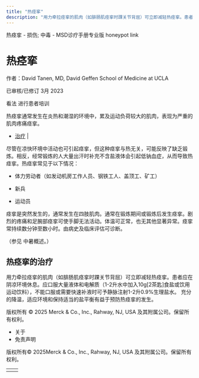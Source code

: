 ```yaml
---
title: "热痉挛"
description: "用力牵拉痉挛的肌肉（如腓肠肌痉挛时踝关节背屈）可立即减轻热痉挛。患者应在阴凉环境休息。应口服大量液体和电解质（1-2升水中加入10g\\[2茶匙\\]食盐或饮用运动饮料），不能口服或需要快速补液时可予静脉注射1-2升0.9%生理盐水。 充分的降温，适应环境和保持适当的盐平衡有益于预防热痉挛的发生。"
---
```


﻿热痉挛 \- 损伤; 中毒 \- MSD诊疗手册专业版 honeypot link

# 热痉挛

作者：David Tanen, MD, David Geffen School of Medicine at UCLA

已审核/已修订 3月 2023

看法 进行患者培训

热痉挛通常发生在炎热和潮湿的环境中，累及运动负荷较大的肌肉，表现为严重的肌肉疼痛痉挛。

- [治疗](#治疗_v1114300_zh) \|

尽管在凉快环境中活动也可引起痉挛，但这种痉挛与热无关，可能反映了缺乏锻炼。相反，经常锻炼的人大量出汗时补充不含盐液体会引起低钠血症，从而导致热痉挛。热痉挛常见于以下情况：

- 体力劳动者（如发动机房工作人员、钢铁工人、盖顶工、矿工）

- 新兵

- 运动员


痉挛是突然发生的，通常发生在四肢肌肉。通常在锻炼期间或锻炼后发生痉挛。剧烈的疼痛和足腕部痉挛可使手脚无法活动。体温可正常，也无其他显著异常。痉挛常持续数分钟至数小时。由病史及临床评估可诊断。

（参见 中暑概述。）

## 热痉挛的治疗

用力牵拉痉挛的肌肉（如腓肠肌痉挛时踝关节背屈）可立即减轻热痉挛。患者应在阴凉环境休息。应口服大量液体和电解质（1-2升水中加入10g\[2茶匙\]食盐或饮用运动饮料），不能口服或需要快速补液时可予静脉注射1-2升0.9%生理盐水。 充分的降温，适应环境和保持适当的盐平衡有益于预防热痉挛的发生。



版权所有 © 2025
Merck & Co., Inc., Rahway, NJ, USA 及其附属公司。保留所有权利。

- 关于
- 免责声明

版权所有© 2025Merck & Co., Inc., Rahway, NJ, USA 及其附属公司。保留所有权利。

|     |     |
| --- | --- |
|  |  |